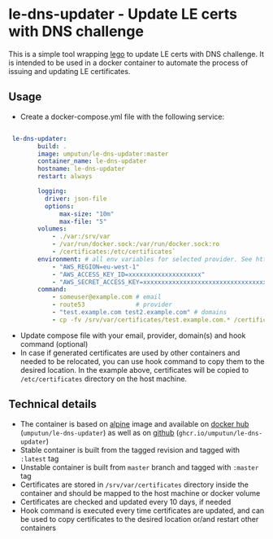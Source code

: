 # le-dns-updater - Update LE certs with DNS challenge

This is a simple tool wrapping [lego](https://github.com/go-acme/lego) to update LE certs with DNS challenge. It is intended to be used in a docker container to automate the process of issuing and updating LE certificates.

## Usage

- Create a docker-compose.yml file with the following service:

```yaml

 le-dns-updater:
        build: .
        image: umputun/le-dns-updater:master
        container_name: le-dns-updater
        hostname: le-dns-updater
        restart: always

        logging:
          driver: json-file
          options:
              max-size: "10m"
              max-file: "5"
        volumes:
            - ./var:/srv/var
            - /var/run/docker.sock:/var/run/docker.sock:ro
            - /certificates:/etc/certificates`
        environment: # all env variables for selected provider. See https://github.com/go-acme/lego#dns-providers for details
            - "AWS_REGION=eu-west-1"
            - "AWS_ACCESS_KEY_ID=xxxxxxxxxxxxxxxxxxxx"
            - "AWS_SECRET_ACCESS_KEY=xxxxxxxxxxxxxxxxxxxxxxxxxxxxxxxxxxxxxxxx"
        command:
            - someuser@example.com # email
            - route53              # provider
            - "test.example.com test2.example.com" # domains
            - cp -fv /srv/var/certificates/test.example.com.* /certificates/ # hook command to run on certificate update (optional)
```

- Update compose file with your email, provider, domain(s) and hook command (optional)
- In case if generated certificates are used by other containers and needed to be relocated, you can use hook command to copy them to the desired location. In the example above, certificates will be copied to `/etc/certificates` directory on the host machine.

## Technical details

- The container is based on [alpine](https://hub.docker.com/_/alpine/) image and available on [docker hub](https://hub.docker.com/r/umputun/le-dns-updater/) (`umputun/le-dns-updater`) as well as on [github](https://github.com/umputun/le-dns-updater/pkgs/container/le-dns-updater) (`ghcr.io/umputun/le-dns-updater`)
- Stable container is built from the tagged revision and tagged with `:latest` tag
- Unstable container is built from `master` branch and tagged with `:master` tag
- Certificates are stored in `/srv/var/certificates` directory inside the container and should be mapped to the host machine or docker volume
- Certificates are checked and updated every 10 days, if needed
- Hook command is executed every time certificates are updated, and can be used to copy certificates to the desired location or/and restart other containers
